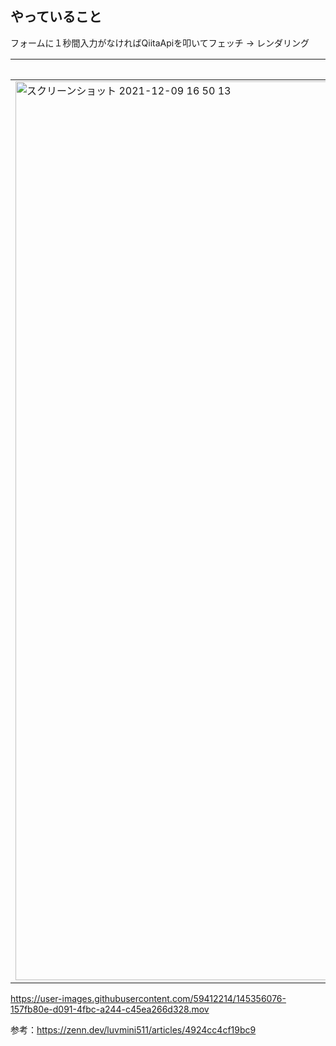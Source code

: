 ## やっていること
フォームに１秒間入力がなければQiitaApiを叩いてフェッチ → レンダリング

|「react」と入力した場合スクショ|
|---|
|<img width="1438" alt="スクリーンショット 2021-12-09 16 50 13" src="https://user-images.githubusercontent.com/59412214/145355621-a17d2930-dfa5-41fa-85e3-a9f6c6d8cd2a.png">|

https://user-images.githubusercontent.com/59412214/145356076-157fb80e-d091-4fbc-a244-c45ea266d328.mov

参考：https://zenn.dev/luvmini511/articles/4924cc4cf19bc9
